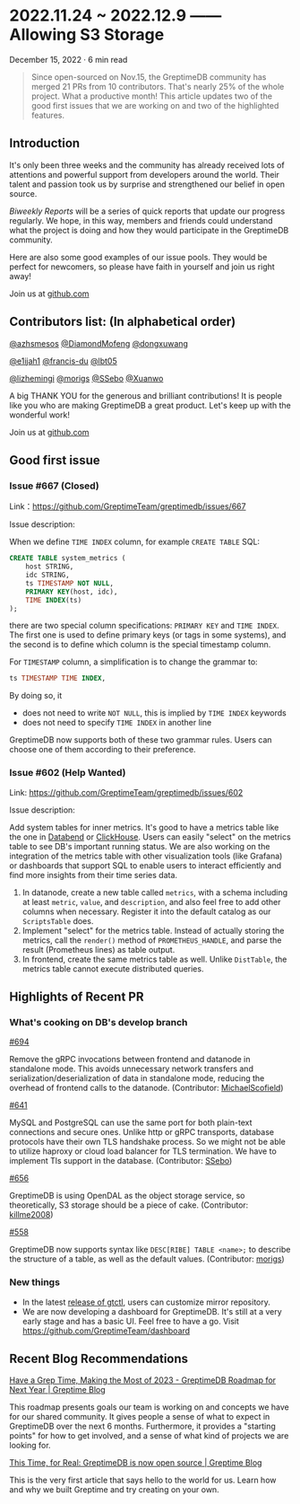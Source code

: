 # 2022.11.24 ~ 2022.12.9 —— Allowing S3 Storage

December 15, 2022 · 6 min read

>Since open-sourced on Nov.15, the GreptimeDB community has merged 21 PRs from 10 contributors. That's nearly 25% of the whole project. What a productive month! This article updates two of the good first issues that we are working on and two of the highlighted features.

## Introduction

It's only been three weeks and the community has already received lots of attentions and powerful support from developers around the world. Their talent and passion took us by surprise and strengthened our belief in open source.

*Biweekly Reports* will be a series of quick reports that update our progress regularly. We hope, in this way, members and friends could understand what the project is doing and how they would participate in the GreptimeDB community.

Here are also some good examples of our issue pools. They would be perfect for newcomers, so please have faith in yourself and join us right away!

Join us at [github.com](https://github.com/GreptimeTeam/greptimedb)

## Contributors list: (In alphabetical order)

[@azhsmesos](https://github.com/azhsmesos) [@DiamondMofeng](https://github.com/DiamondMofeng) [@dongxuwang](https://github.com/dongxuwang)

[@e1ijah1](https://github.com/e1ijah1) [@francis-du](https://github.com/francis-du) [@lbt05](https://github.com/lbt05)

[@lizhemingi](https://github.com/lizhemingi) [@morigs](https://github.com/morigs) [@SSebo](https://github.com/SSebo) [@Xuanwo](https://github.com/Xuanwo)

A big THANK YOU for the generous and brilliant contributions! It is people like you who are making GreptimeDB a great product. Let's keep up with the wonderful work!

Join us at [github.com](https://github.com/GreptimeTeam/greptimedb)

## Good first issue

### Issue #667 (Closed)

Link：https://github.com/GreptimeTeam/greptimedb/issues/667

Issue description:

When we define `TIME INDEX` column,
for example `CREATE TABLE` SQL:

```SQL
CREATE TABLE system_metrics (
    host STRING,
    idc STRING,
    ts TIMESTAMP NOT NULL,
    PRIMARY KEY(host, idc),
    TIME INDEX(ts)
);
```

there are two special column specifications: `PRIMARY KEY` and `TIME INDEX`. The first one is used to define primary keys (or tags in some systems), and the second is to define which column is the special timestamp column.

For `TIMESTAMP` column, a simplification is to change the grammar to:

```SQL
ts TIMESTAMP TIME INDEX,
```

By doing so, it

- does not need to write `NOT NULL`, this is implied by `TIME INDEX` keywords
- does not need to specify `TIME INDEX` in another line

GreptimeDB now supports both of these two grammar rules. Users can choose one of them according to their preference.

### Issue #602 (**Help Wanted**)

Link:  https://github.com/GreptimeTeam/greptimedb/issues/602

Issue description:

Add system tables for inner metrics.
It's good to have a metrics table like the one in [Databend](https://databend.rs/doc/sql-reference/system-tables/system-metrics) or [ClickHouse](https://clickhouse.com/docs/en/operations/system-tables/metrics/). Users can easily "select" on the metrics table to see DB's important running status. We are also working on the integration of the metrics table with other visualization tools (like Grafana) or dashboards that support SQL to enable users to interact efficiently and find more insights from their time series data.  
1. In datanode, create a new table called `metrics`, with a schema including at least `metric`, `value`, and `description`, and also feel free to add other columns when necessary. Register it into the default catalog as our `ScriptsTable` does.
2. Implement "select" for the metrics table. Instead of actually storing the metrics, call the `render()` method of `PROMETHEUS_HANDLE`, and parse the result (Prometheus lines) as table output.
3. In frontend, create the same metrics table as well. Unlike `DistTable`, the metrics table cannot execute distributed queries.

## Highlights of Recent PR

### What's cooking on DB's develop branch

[#694](https://github.com/GreptimeTeam/greptimedb/pull/694)

Remove the gRPC invocations between frontend and datanode in standalone mode. This avoids unnecessary network transfers and serialization/deserialization of data in standalone mode, reducing the overhead of frontend calls to the datanode. (Contributor: [MichaelScofield](https://github.com/MichaelScofield))

[#641](https://github.com/GreptimeTeam/greptimedb/pull/641)

MySQL and PostgreSQL can use the same port for both plain-text connections and secure ones. Unlike http or gRPC transports, database protocols have their own TLS handshake process. So we might not be able to utilize haproxy or cloud load balancer for TLS termination. We have to implement Tls support in the database. (Contributor: [SSebo](https://github.com/SSebo))

[#656](https://github.com/GreptimeTeam/greptimedb/pull/656)

GreptimeDB is using OpenDAL as the object storage service, so theoretically, S3 storage should be a piece of cake. (Contributor: [killme2008](https://github.com/killme2008))

[#558](https://github.com/GreptimeTeam/greptimedb/pull/558)

GreptimeDB now supports syntax like `DESC[RIBE] TABLE <name>;` to describe the structure of a table, as well as the default values. (Contributor: [morigs](https://github.com/morigs))

### New things

- In the latest [release of gtctl](https://github.com/GreptimeTeam/gtctl/releases/tag/v0.1.0-alpha.7), users can customize mirror repository.
- We are now developing a dashboard for GreptimeDB. It's still at a very early stage and has a basic UI. Feel free to have a go. Visit https://github.com/GreptimeTeam/dashboard

## Recent Blog Recommendations

[Have a Grep Time, Making the Most of 2023 - GreptimeDB Roadmap for Next Year | Greptime Blog](https://greptime.com/blogs/2022-11-29-have-a-grep-time-making-the-most-of-2023.html)

This roadmap presents goals our team is working on and concepts we have for our shared community. It gives people a sense of what to expect in GreptimeDB over the next 6 months. Furthermore, it provides a "starting points" for how to get involved, and a sense of what kind of projects we are looking for.

[This Time, for Real: GreptimeDB is now open source | Greptime Blog](https://greptime.com/blogs/2022-11-15-this-time-for-real.html)

This is the very first article that says hello to the world for us. Learn how and why we built Greptime and try creating on your own.
